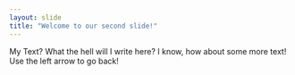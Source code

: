 ```yaml
---
layout: slide
title: "Welcome to our second slide!"
---
```

My Text? What the hell will I write here? I know, how about some more text!
Use the left arrow to go back!
